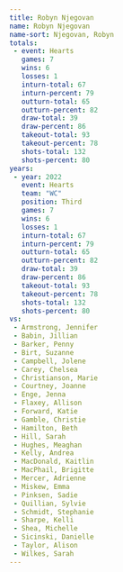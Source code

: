 ```yaml
---
title: Robyn Njegovan
name: Robyn Njegovan
name-sort: Njegovan, Robyn
totals:
 - event: Hearts
   games: 7
   wins: 6
   losses: 1
   inturn-total: 67
   inturn-percent: 79
   outturn-total: 65
   outturn-percent: 82
   draw-total: 39
   draw-percent: 86
   takeout-total: 93
   takeout-percent: 78
   shots-total: 132
   shots-percent: 80
years:
 - year: 2022
   event: Hearts
   team: "WC"
   position: Third
   games: 7
   wins: 6
   losses: 1
   inturn-total: 67
   inturn-percent: 79
   outturn-total: 65
   outturn-percent: 82
   draw-total: 39
   draw-percent: 86
   takeout-total: 93
   takeout-percent: 78
   shots-total: 132
   shots-percent: 80
vs:
 - Armstrong, Jennifer
 - Babin, Jillian
 - Barker, Penny
 - Birt, Suzanne
 - Campbell, Jolene
 - Carey, Chelsea
 - Christianson, Marie
 - Courtney, Joanne
 - Enge, Jenna
 - Flaxey, Allison
 - Forward, Katie
 - Gamble, Christie
 - Hamilton, Beth
 - Hill, Sarah
 - Hughes, Meaghan
 - Kelly, Andrea
 - MacDonald, Kaitlin
 - MacPhail, Brigitte
 - Mercer, Adrienne
 - Miskew, Emma
 - Pinksen, Sadie
 - Quillian, Sylvie
 - Schmidt, Stephanie
 - Sharpe, Kelli
 - Shea, Michelle
 - Sicinski, Danielle
 - Taylor, Alison
 - Wilkes, Sarah
---
```


